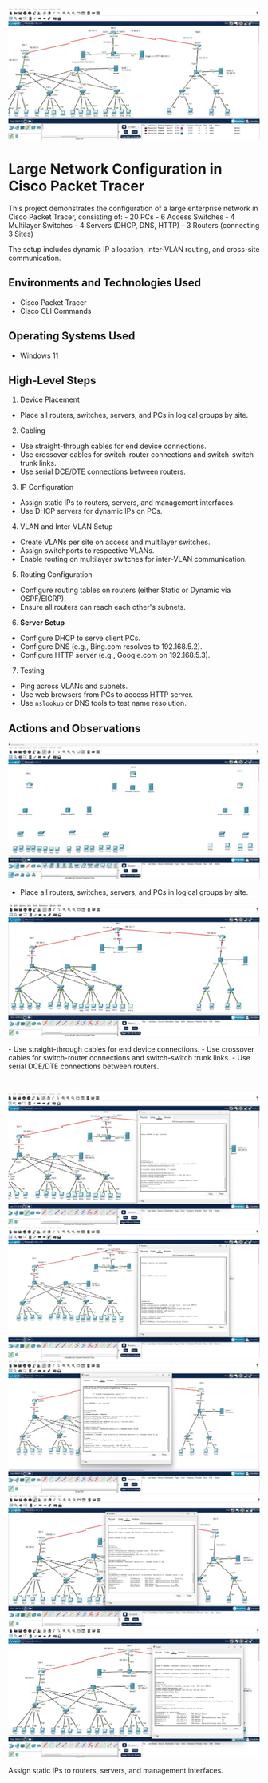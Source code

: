 <p align="center">
<img src="https://github.com/mwtechwiz/Large-Network-Configuration/blob/main/PT20.jpg?raw=true" alt="Traffic Examination"/>
</p>

<h1>Large Network Configuration in Cisco Packet Tracer</h1>
This project demonstrates the configuration of a large enterprise network in Cisco Packet Tracer, consisting of:
- 20 PCs
- 6 Access Switches
- 4 Multilayer Switches
- 4 Servers (DHCP, DNS, HTTP)
- 3 Routers (connecting 3 Sites)

The setup includes dynamic IP allocation, inter-VLAN routing, and cross-site communication. <br />


<h2>Environments and Technologies Used</h2>

- Cisco Packet Tracer
- Cisco CLI Commands

<h2>Operating Systems Used </h2>

- Windows 11

<h2>High-Level Steps</h2>

 1. Device Placement
- Place all routers, switches, servers, and PCs in logical groups by site.

 2. Cabling
- Use straight-through cables for end device connections.
- Use crossover cables for switch-router connections and switch-switch trunk links.
- Use serial DCE/DTE connections between routers.

 3. IP Configuration
- Assign static IPs to routers, servers, and management interfaces.
- Use DHCP servers for dynamic IPs on PCs.

 4. VLAN and Inter-VLAN Setup
- Create VLANs per site on access and multilayer switches.
- Assign switchports to respective VLANs.
- Enable routing on multilayer switches for inter-VLAN communication.

5. Routing Configuration
- Configure routing tables on routers (either Static or Dynamic via OSPF/EIGRP).
- Ensure all routers can reach each other's subnets.

 6. **Server Setup**
- Configure DHCP to serve client PCs.
- Configure DNS (e.g., Bing.com resolves to 192.168.5.2).
- Configure HTTP server (e.g., Google.com on 192.168.5.3).

 7. Testing
- Ping across VLANs and subnets.
- Use web browsers from PCs to access HTTP server.
- Use `nslookup` or DNS tools to test name resolution.

<h2>Actions and Observations</h2>

<p>
  
![image](https://github.com/mwtechwiz/Large-Network-Configuration/blob/main/PT1.jpg)
- Place all routers, switches, servers, and PCs in logical groups by site.
  
![image](https://github.com/mwtechwiz/Large-Network-Configuration/blob/main/PT2.jpg)
</p>
<p>
- Use straight-through cables for end device connections.
- Use crossover cables for switch-router connections and switch-switch trunk links.
- Use serial DCE/DTE connections between routers.
</p>
<br />

<p>
  
![image](https://github.com/mwtechwiz/Large-Network-Configuration/blob/main/PT3.jpg)
![image](https://github.com/mwtechwiz/Large-Network-Configuration/blob/main/PT4.jpg)
![image](https://github.com/mwtechwiz/Large-Network-Configuration/blob/main/PT5.jpg)
![image](https://github.com/mwtechwiz/Large-Network-Configuration/blob/main/PT%207.jpg)
![image](https://github.com/mwtechwiz/Large-Network-Configuration/blob/main/Pt10.jpg)
</p>
<p>
Assign static IPs to routers, servers, and management interfaces.
</p>
<br />
